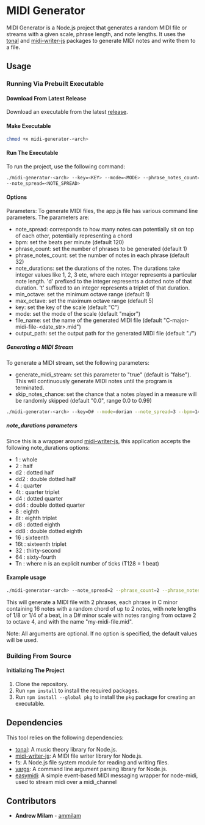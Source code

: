 # MIDI Generator

MIDI Generator is a Node.js project that generates a random MIDI file or streams with a given scale, phrase length, and note lengths. It uses the [tonal](https://www.npmjs.com/package/tonal) and [midi-writer-js](https://www.npmjs.com/package/midi-writer-js) packages to generate MIDI notes and write them to a file.

## Usage

### Running Via Prebuilt Executable 

#### Download From Latest Release

Download an executable from the latest [release](https://github.com/ammilam/midi-generator/releases/tag/latest).

#### Make Executable

```bash
chmod +x midi-generator-<arch>
```

#### Run The Executable

To run the project, use the following command:

```bash
./midi-generator-<arch> --key=<KEY> --mode=<MODE> --phrase_notes_count=<PHRASE_NOTES_COUNT> --note_durations=<note_durations> --min_octave=<MIN_OCTAVE> --max_octave=<MAX_OCTAVE> --file_name=<FILE_NAME>
--note_spread=<NOTE_SPREAD>
```

#### Options

Parameters:
To generate MIDI files, the app.js file has various command line parameters. The parameters are:
- note_spread: corresponds to how many notes can potentially sit on top of each other, potentially representing a chord
- bpm: set the beats per minute (default 120)
- phrase_count: set the number of phrases to be generated (default 1)
- phrase_notes_count: set the number of notes in each phrase (default 32)
- note_durations: set the durations of the notes. The durations take integer values like 1, 2, 3 etc, where each integer represents a particular note length. 'd' prefixed to the integer represents a dotted note of that duration. 't' suffixed to an integer represents a triplet of that duration.
- min_octave: set the minimum octave range (default 1)
- max_octave: set the maximum octave range (default 5)
- key: set the key of the scale (default "C")
- mode: set the mode of the scale (default "major")
- file_name: set the name of the generated MIDI file (default "C-major-midi-file-<date_str>.mid")
- output_path: set the output path for the generated MIDI file (default "./")

##### Generating a MIDI Stream

To generate a MIDI stream, set the following parameters:
- generate_midi_stream: set this parameter to "true" (default is "false"). This will continuously generate MIDI notes until the program is terminated. 
- skip_notes_chance: set the chance that a notes played in a measure will be randomly skipped (default "0.0", range 0.0 to 0.99)

```bash
./midi-generator-<arch> --key=D# --mode=dorian --note_spread=3 --bpm=140 --velocity=100 --generate_midi_stream="true" --midi_channel=7
```

##### note_durations parameters

Since this is a wrapper around [midi-writer-js](https://www.npmjs.com/package/midi-writer-js), this application accepts the following note_durations options:

- 1 : whole
- 2 : half
- d2 : dotted half
- dd2 : double dotted half
- 4 : quarter
- 4t : quarter triplet
- d4 : dotted quarter
- dd4 : double dotted quarter
- 8 : eighth
- 8t : eighth triplet
- d8 : dotted eighth
- dd8 : double dotted eighth
- 16 : sixteenth
- 16t : sixteenth triplet
- 32 : thirty-second
- 64 : sixty-fourth
- Tn : where n is an explicit number of ticks (T128 = 1 beat)


#### Example usage

```bash
./midi-generator-<arch> --note_spread=2 --phrase_count=2 --phrase_notes_count=16 --note_durations=8,4 --min_octave=2 --max_octave=4 --key=C --mode=minor --file_name="my-midi-file.mid"
```

This will generate a MIDI file with 2 phrases, each phrase in C minor containing 16 notes with a random chord of up to 2 notes, with note lengths of 1/8 or 1/4 of a beat, in a D# minor scale with notes ranging from octave 2 to octave 4, and with the name "my-midi-file.mid".

Note: All arguments are optional. If no option is specified, the default values will be used.


### Building From Source

#### Initializing The Project

1. Clone the repository.
2. Run `npm install` to install the required packages.
3. Run `npm install --global pkg` to install the `pkg` package for creating an executable.

## Dependencies

This tool relies on the following dependencies:

- [tonal](https://www.npmjs.com/package/tonal): A music theory library for Node.js.
- [midi-writer-js](https://www.npmjs.com/package/midi-writer-js): A MIDI file writer library for Node.js.
- fs: A Node.js file system module for reading and writing files.
- [yargs](https://www.npmjs.com/package/yargs): A command line argument parsing library for Node.js.
- [easymidi](https://www.npmjs.com/package/easymidi): A simple event-based MIDI messaging wrapper for node-midi, used to stream midi over a midi_channel

## Contributors

- **Andrew Milam** - [ammilam](https://github.com/ammilam)
